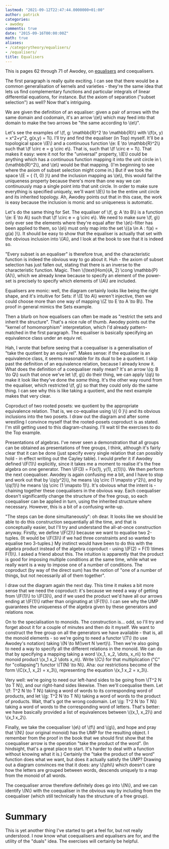 ```yaml
---
lastmod: "2021-09-12T22:47:44.0000000+01:00"
author: patrick
categories:
- awodey
comments: true
date: "2015-09-16T00:00:00Z"
math: true
aliases:
- /categorytheory/equalisers/
- /equalisers/
title: Equalisers
---
```


This is pages 62 through 71 of Awodey, on [equalisers] and coequalisers.

The first paragraph is really quite exciting. I can see that there would be a common generalisation of kernels and varieties - they're the same idea that lets us find complementary functions and particular integrals of linear differential equations, for instance. But the axiom of separation ("subset selection") as well? Now that's intriguing.

We are given the definition of an equaliser: given a pair of arrows with the same domain and codomain, it's an arrow \\(e\\) which may feed into that domain to make the two arrows be "the same according to \\(e\\)".

Let's see the examples of \\(f, g: \mathbb{R}^2 \to \mathbb{R}\\) with \\(f(x, y) = x^2+y^2, g(x,y) = 1\\). I'll try and find the equaliser (in Top) myself. It'll be a topological space \\(E\\) and a continuous function \\(e: E \to \mathbb{R}^2\\) such that \\(f \circ e = g \circ e\\). That is, such that \\(f \circ e = 1\\). That makes it easy: were it not for the "universal" property, \\(E\\) could be anything which has a continuous function mapping it into the unit circle in \\(\mathbb{R}^2\\), and \\(e\\) would be that mapping. (I'm beginning to see where the axiom of subset selection might come in.) But if we took the space \\(E = \{ (1, 0) \}\\) and the inclusion mapping as \\(e\\), this would fail the uniqueness property because there's more than one way we can continuously map a single point into that unit circle. In order to make sure everything is specified uniquely, we'll want \\(E\\) to be the entire unit circle and its inherited topology. Ah, Awodey points out that in this case, the work is easy because the inclusion is monic and so uniqueness is automatic.

Let's do the same thing for Set. The equaliser of \\(f, g: A \to B\\) is a function \\(e: E \to A\\) such that \\(f \circ e = g \circ e\\). We need to make sure \\(f, g\\) only ever see the elements where they're equal after the \\(e\\)-filter has been applied to them, so \\(e\\) must only map into the set \\(\{a \in A : f(a) = g(a) \}\\). It should be easy to show that the equaliser is actually that set with the obvious inclusion into \\(A\\), and I look at the book to see that it is indeed so.

"Every subset is an equaliser" is therefore true, and the characteristic function is indeed the obvious way to go about it. Huh - the axiom of subset selection has just fallen out, stating that there is an inverse to the characteristic function. Magic. Then \\(\text{Hom}(A, 2) \cong \mathbb{P}(A)\\), which we already knew because to specify an element of the power-set is precisely to specify which elements of \\(A\\) are included.

Equalisers are monic: well, the diagram certainly looks like being the right shape, and it's intuitive for Sets: if \\(E \to A\\) weren't injective, then we could choose more than one way of mapping \\(Z \to E \to A \to B\\). The proof in general mimics the Sets example.

Then a blurb on how equalisers can often be made as "restrict the sets and inherit the structure". That's a nice rule of thumb. Awodey points out the "kernel of homomorphism" interpretation, which I'd already pattern-matched in the first paragraph. The equaliser is basically specifying an equivalence class under an equiv rel.

Hah, I wrote that before seeing that a coequaliser is a generalisation of "take the quotient by an equiv rel". Makes sense: if the equaliser is an equivalence class, it seems reasonable for its dual to be a quotient. I skip past the definition of an equivalence relation, because I already know it. What does the definition of a coequaliser really mean? It's an arrow \\(q: B \to Q\\) such that once we've let \\(f, g\\) do their thing, we can apply \\(q\\) to make it look like they've done the *same* thing. It's the other way round from the equaliser, which restricted \\(f, g\\) so that they could only do the same thing. I can see why this is like taking a quotient, and the next example makes that very clear.

Coproduct of two rooted posets: we quotient by the appropriate equivalence relation. That is, we co-equalise using \\(\{ 0 \}\\) and its obvious inclusions into the two posets. I draw out the diagram and after some wrestling I convince myself that the rooted-posets coproduct is as stated. I'm still getting used to this diagram-chasing. I'll wait til the exercises to do the Top example.

Presentations of algebras. I've never seen a demonstration that all groups can be obtained as presentations of free groups, I think, although it's fairly clear that it can be done (just specify every single relation that can possibly hold - in effect writing out the Cayley table). I would prefer it if Awodey defined \\(F(1)\\) explicitly, since it takes me a moment to realise it's the free algebra on one generator. Then \\(F(3) = F(x(1), y(1), z(1))\\). We then perform the next coequaliser. Awodey is again confusing me a bit, and I have to stop and work out that by \\(q(y^2)\\), he means \\(q \circ (1 \mapsto y^2)\\), and by \\(q(1)\\) he means \\(q \circ (1 \mapsto 1)\\). It's obvious what the intent is - chaining together these coequalisers in the obvious way. Each coequaliser doesn't significantly change the structure of the free group, so each coequaliser can be applied in turn, using the inherited structure where necessary. However, this is a bit of a confusing write-up.

"The steps can be done simultaneously": oh dear. It looks like we should be able to do this construction sequentially all the time, and that is conceptually easier, but I'll try and understand the all-at-once construction anyway. Firstly, we define \\(F(2)\\) because we want to equalise two 2-tuples. (It would be \\(F(3)\\) if we had three constraints and so wanted to equalise two 3-tuples.) My instinct would have been to do this with the algebra product instead of the algebra coproduct - using \\(F(2) = F(1) \times F(1)\\). I asked a friend about this. The intuition is apparently that the product is good for imposing multiple conditions at the same time, while what we really want is a way to impose one of a number of conditions. The coproduct (by way of the direct sum) has the notion of "one of a number of things, but not necessarily all of them together".

I draw out the diagram again the next day. This time it makes a bit more sense that we need the coproduct: it's because we need a way of getting from \\(F(1)\\) to \\(F(3)\\), and if we used the product we'd have all our arrows ending at \\(F(1)\\) rather than originating at \\(F(1)\\). I can see why the UMP guarantees the uniqueness of the algebra given by these generators and relations now.

On to the specialisation to monoids. The construction is… odd, so I'll try and forget about it for a couple of minutes and then do it myself. We want to construct the free group on all the generators we have available - that is, all the monoid elements - so we're going to need a functor \\(T\\) (to use Awodey's notation) taking \\(N \to M(\vert N \vert)\\). Then we're also going to need a way to specify all the different relations in the monoid. We can do that by specifying a mapping taking a word \\(x_1, x_2, \dots, x_n\\) to the monoid product \\(x_1 x_2 \dots x_n\\). Write \\(C\\) for that multiplication ("C" for "collapsing") functor \\(T(N) \to N\\). Aha: our restrictions become of the form \\(C(x_1, x_2) = x_3\\), representing the equation \\(x_1 x_2 = x_3\\).

Very well: we're going to need our left-hand sides to be going from \\(T^2 N \to T N\\), and our right-hand sides likewise. Then we'll coequalise them. Let \\(f: T^2 N \to T N\\) taking a word of words to its corresponding word of products, and let \\(g: T^2 N \to T N\\) taking a word of words to the product of products. Wait, that's got the wrong codomain. Let \\(g: T^2 N \to T N\\) taking a word of words to the corresponding word of letters. That's better: we have basically provided a list of equivalences between \\((x_1, x_2)\\) and \\(x_1 x_2\\).

Finally, we take the coequaliser \\(e\\) of \\(f\\) and \\(g\\), and hope and pray that \\(N\\) (our original monoid) has the UMP for the resulting object. I remember from the proof in the book that we should first show that the coequaliser arrow is the operation "take the product of the word". (In hindsight, that's a great place to start. It's harder to deal with a function without knowing what it is.) Certainly the "take the product of the word" function does what we want, but does it actually satisfy the UMP? Drawing out a diagram convinces me that it does: any \\(\phi\\) which doesn't care how the letters are grouped between words, descends uniquely to a map from the monoid of all words.

The coequaliser arrow therefore definitely does go into \\(N\\), and we can identify \\(N\\) with the coequaliser in the obvious way by including from the coequaliser (which still technically has the structure of a free group).

# Summary

This is yet another thing I've started to get a feel for, but not really understood. I now know what coequalisers and equalisers are for, and the utility of the "duals" idea. The exercises will certainly be helpful.

[equalisers]: https://en.wikipedia.org/wiki/Equaliser_(mathematics)#In_category_theory
